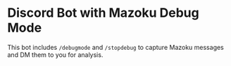 # Discord Bot with Mazoku Debug Mode

This bot includes `/debugmode` and `/stopdebug` to capture Mazoku messages and DM them to you for analysis.